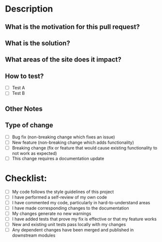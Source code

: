 # Description

## What is the motivation for this pull request?

<!-- (Describe what the feature is) -->

## What is the solution?

<!-- (Describe at a high level how the feature was implemented) -->

## What areas of the site does it impact?

<!-- (Describe what parts of the site are impacted and*if*code touched other areas) -->

## How to test?

<!-- (Describe the prerequisites and the steps to test) -->

- [ ] Test A
- [ ] Test B

## Other Notes

<!-- (Add any additional information that would be useful to the developer or QA tester) -->

## Type of change

<!-- Please delete options that are not relevant. -->

- [ ] Bug fix (non-breaking change which fixes an issue)
- [ ] New feature (non-breaking change which adds functionality)
- [ ] Breaking change (fix or feature that would cause existing functionality to not work as expected)
- [ ] This change requires a documentation update

# Checklist:

- [ ] My code follows the style guidelines of this project
- [ ] I have performed a self-review of my own code
- [ ] I have commented my code, particularly in hard-to-understand areas
- [ ] I have made corresponding changes to the documentation
- [ ] My changes generate no new warnings
- [ ] I have added tests that prove my fix is effective or that my feature works
- [ ] New and existing unit tests pass locally with my changes
- [ ] Any dependent changes have been merged and published in downstream modules
